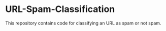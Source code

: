 # URL-Spam-Classification
This repository contains code for classifying an URL as spam or not spam.
